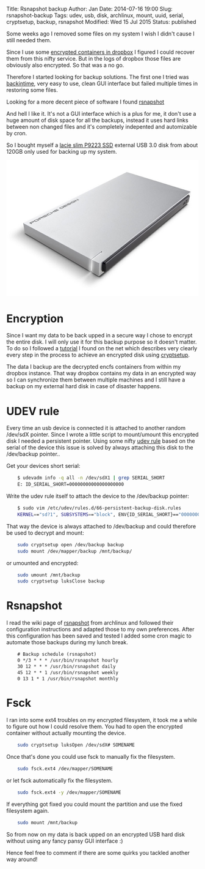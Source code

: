 Title:       Rsnapshot backup
Author:      Jan
Date: 	     2014-07-16 19:00
Slug:	     rsnapshot-backup
Tags: 	     udev, usb, disk, archlinux, mount, uuid, serial, cryptsetup, backup, rsnapshot
Modified:    Wed 15 Jul 2015
Status:      published

Some weeks ago I removed some files on my system I wish I didn't cause I still needed them.

Since I use some [encrypted containers in dropbox](https://visibilityspots.com/dropbox.html) I figured I could recover them from this nifty service. But in the logs of dropbox those files are obviously also encrypted. So that was a no go.

Therefore I started looking for backup solutions. The first one I tried was [backintime](http://backintime.le-web.org/), very easy to use, clean GUI interface but failed multiple times in restoring some files.

Looking for a more decent piece of software I found [rsnapshot](http://rsnapshot.org)

And hell I like it. It's not a GUI interface which is a plus for me, it don't use a huge amount of disk space for all the backups, instead it uses hard links between non changed files and it's completely indepented and automizable by cron.

So I bought myself a [lacie slim P9223 SSD](https://www.lacie.com/products/product.htm?id=10609) external USB 3.0 disk from about 120GB only used for backing up my system.

![lacie]( ../../images/backup/lacie-p9223-slim.png)

# Encryption

Since I want my data to be back upped in a secure way I chose to encrypt the entire disk. I will only use it for this backup purpose so it doesn't matter.  To do so I followed a [tutorial](http://blog.abhijeetr.com/2012/06/encrypt-partition-luks-cryptsetup-on.html) I found on the net which describes very clearly every step in the process to achieve an encrypted disk using [cryptsetup](https://code.google.com/p/cryptsetup/).

The data I backup are the decrypted encfs containers from within my dropbox instance. That way dropbox contains my data in an encrypted way so I can synchronize them between multiple machines and I still have a backup on my external hard disk in case of disaster happens.

# UDEV rule

Every time an usb device is connected it is attached to another random /dev/sdX pointer. Since I wrote a little script to mount/umount this encrypted disk I needed a persistent pointer. Using some nifty [udev rule](https://bbs.archlinux.org/viewtopic.php?id=134705) based on the serial of the device this issue is solved by always attaching this disk to the /dev/backup pointer..

Get your devices short serial:

```bash
	$ udevadm info -q all -n /dev/sdX1 | grep SERIAL_SHORT
	E: ID_SERIAL_SHORT=00000000000000000000
```

Write the udev rule itself to attach the device to the /dev/backup pointer:
```bash
	$ sudo vim /etc/udev/rules.d/66-persistent-backup-disk.rules
  	KERNEL=="sd?1", SUBSYSTEMS=="block", ENV{ID_SERIAL_SHORT}=="00000000000000000000", SYMLINK+="backup"
```

That way the device is always attached to /dev/backup and could therefore be used to decrypt and mount:

```bash
	sudo cryptsetup open /dev/backup backup
	sudo mount /dev/mapper/backup /mnt/backup/
```
or umounted and encrypted:

```bash
	sudo umount /mnt/backup
	sudo cryptsetup luksClose backup
```
# Rsnapshot

I read the wiki page of [rsnapshot](https://wiki.archlinux.org/index.php/Rsnapshot) from archlinux and followed their configuration instructions and adapted those to my own preferences. After this configuration has been saved and tested I added some cron magic to automate those backups during my lunch break.

```cron
	# Backup schedule (rsnapshot)
	0 */3 * * * /usr/bin/rsnapshot hourly
	30 12 * * * /usr/bin/rsnapshot daily
	45 12 * * 1 /usr/bin/rsnapshot weekly
	0 13 1 * 1 /usr/bin/rsnapshot monthly

```
# Fsck

I ran into some ext4 troubles on my encrypted filesystem, it took me a while to figure out how I could resolve them. You had to open the encrypted container without actually mounting the device.

```bash
	sudo cryptsetup luksOpen /dev/sdX# SOMENAME
```

Once that's done you could use fsck to manually fix the filesystem.

```bash
	sudo fsck.ext4 /dev/mapper/SOMENAME
```

or let fsck automatically fix the filesystem.

```bash
	sudo fsck.ext4 -y /dev/mapper/SOMENAME
```

If everything got fixed you could mount the partition and use the fixed filesystem again.

```bash
	sudo mount /mnt/backup
```

So from now on my data is back upped on an encrypted USB hard disk without using any fancy pansy GUI interface :)

Hence feel free to comment if there are some quirks you tackled another way around!
